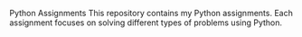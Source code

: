 Python Assignments
This repository contains my Python assignments. Each assignment focuses on solving different types of problems using Python.
